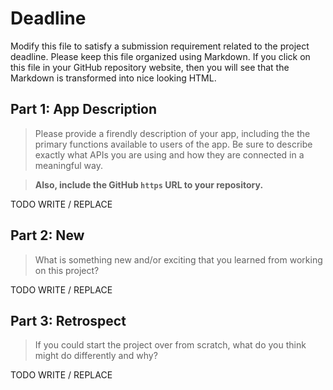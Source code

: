 # Deadline

Modify this file to satisfy a submission requirement related to the project
deadline. Please keep this file organized using Markdown. If you click on
this file in your GitHub repository website, then you will see that the
Markdown is transformed into nice looking HTML.

## Part 1: App Description

> Please provide a firendly description of your app, including the
> the primary functions available to users of the app. Be sure to
> describe exactly what APIs you are using and how they are connected
> in a meaningful way.

> **Also, include the GitHub `https` URL to your repository.**

TODO WRITE / REPLACE

## Part 2: New

> What is something new and/or exciting that you learned from working
> on this project?

TODO WRITE / REPLACE

## Part 3: Retrospect

> If you could start the project over from scratch, what do
> you think might do differently and why?

TODO WRITE / REPLACE
